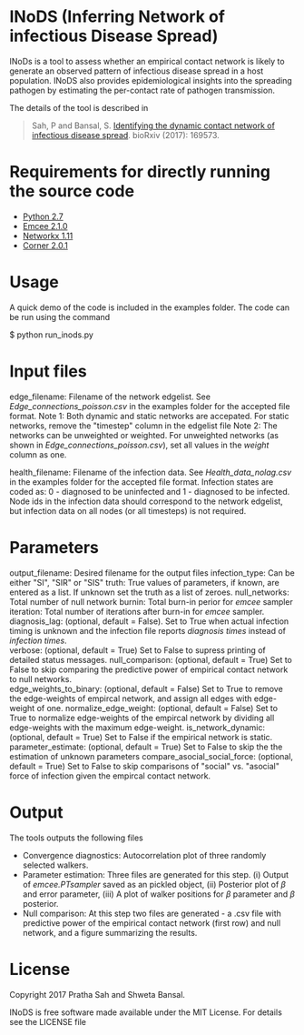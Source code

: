 INoDS (Inferring Network of infectious Disease Spread) 
================================================

INoDs is a tool to assess whether an empirical contact network is likely to generate an observed pattern of infectious disease spread in a host population. INoDS also provides epidemiological insights into the spreading pathogen by estimating the per-contact rate of pathogen transmission.

The details of the tool is described in

> Sah, P and Bansal, S. [Identifying the dynamic contact network of infectious disease spread](https://www.biorxiv.org/content/early/2017/07/28/169573). 
> bioRxiv (2017): 169573.


Requirements for directly running the source code
================================================
* [Python 2.7](http://python.org/)
* [Emcee 2.1.0](http://dfm.io/emcee/current/)
* [Networkx 1.11](https://networkx.github.io/)
* [Corner 2.0.1](https://pypi.python.org/pypi/corner/)


Usage
================================

A quick demo of the code is included in the examples folder. The code can be run using the command

$ python run_inods.py


Input files
================================
edge_filename: Filename of the network edgelist. See *Edge_connections_poisson.csv* in the examples folder for the accepted file format. 
Note 1: Both dynamic and static networks are accepated. For static networks, remove the "timestep" column in the edgelist file
Note 2: The networks can be unweighted or weighted. For unweighted networks (as shown in *Edge_connections_poisson.csv*), set all values in the *weight* column as one.

health_filename: Filename of the infection data. See *Health_data_nolag.csv* in the examples folder for the accepted file format. Infection states are coded as: 0 - diagnosed to be uninfected and 1 - diagnosed to be infected. Node ids in the infection data should correspond to the network edgelist, but infection data on all nodes (or all timesteps) is not required.

Parameters
===================================
output_filename: Desired filename for the output files
infection_type: Can be either "SI", "SIR" or "SIS"
truth: True values of parameters, if known, are entered as a list. If unknown set the truth as a list of zeroes.
null_networks: Total number of null network 
burnin: Total burn-in perior for *emcee* sampler 
iteration: Total number of iterations after burn-in for *emcee* sampler. 
diagnosis_lag: (optional, default = False). Set to True when actual infection timing is unknown and the infection file reports *diagnosis times* instead of *infection times*.  
verbose: (optional, default = True) Set to False to supress printing of detailed status messages. 
null_comparison: (optional, default = True) Set to False to skip comparing the predictive power of empirical contact network to null networks.  
edge_weights_to_binary: (optional, default = False) Set to True to remove the edge-weights of empircal network, and  assign all edges with edge-weight of one.
normalize_edge_weight: (optional, default = False) Set to True to normalize edge-weights of the empircal network by dividing all edge-weights with the maximum edge-weight.
is_network_dynamic: (optional, default = True) Set to False if the empirical network is static.
parameter_estimate: (optional, default = True) Set to False to skip the the estimation of unknown parameters
compare_asocial_social_force: (optional, default = True) Set to False to skip comparisons of "social" vs. "asocial" force of infection given the empircal contact network.


Output
================================

The tools outputs the following files

* Convergence diagnostics: Autocorrelation plot of three randomly selected walkers.
* Parameter estimation: Three files are generated for this step. (i) Output of *emcee.PTsampler* saved as an pickled object, (ii) Posterior plot of $\beta$ and error parameter, (iii) A plot of walker positions for $\beta$ parameter and $\beta$ posterior.
* Null comparison: At this step two files are generated - a .csv file with predictive power of the empirical contact network (first row) and null network, and a figure summarizing the results.


License
================================

Copyright 2017 Pratha Sah and Shweta Bansal.

INoDS is free software made available under the MIT License. For details see
the LICENSE file
